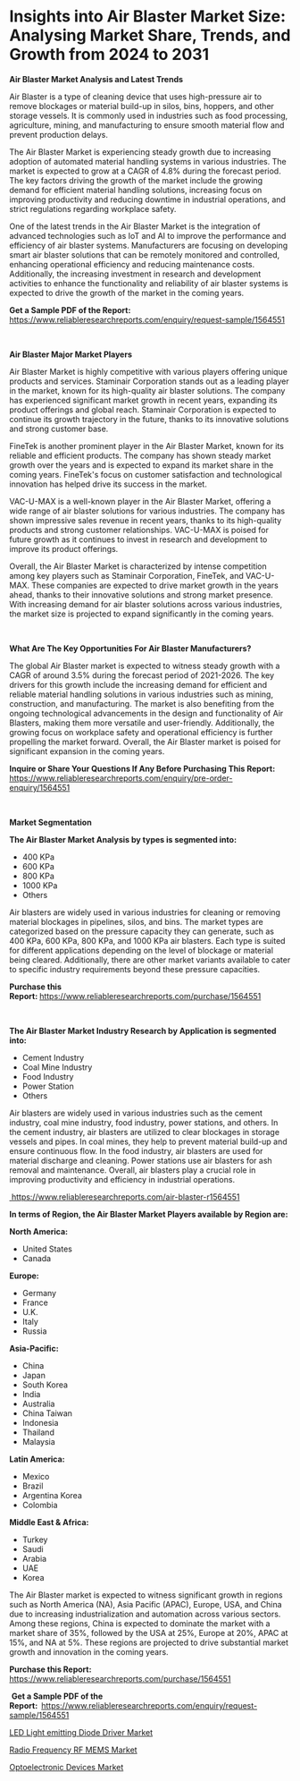 <p><h1>Insights into Air Blaster Market Size: Analysing Market Share, Trends, and Growth from 2024 to 2031</h1></p><p><strong>Air Blaster Market Analysis and Latest Trends</strong></p>
<p><p>Air Blaster is a type of cleaning device that uses high-pressure air to remove blockages or material build-up in silos, bins, hoppers, and other storage vessels. It is commonly used in industries such as food processing, agriculture, mining, and manufacturing to ensure smooth material flow and prevent production delays.</p><p>The Air Blaster Market is experiencing steady growth due to increasing adoption of automated material handling systems in various industries. The market is expected to grow at a CAGR of 4.8% during the forecast period. The key factors driving the growth of the market include the growing demand for efficient material handling solutions, increasing focus on improving productivity and reducing downtime in industrial operations, and strict regulations regarding workplace safety.</p><p>One of the latest trends in the Air Blaster Market is the integration of advanced technologies such as IoT and AI to improve the performance and efficiency of air blaster systems. Manufacturers are focusing on developing smart air blaster solutions that can be remotely monitored and controlled, enhancing operational efficiency and reducing maintenance costs. Additionally, the increasing investment in research and development activities to enhance the functionality and reliability of air blaster systems is expected to drive the growth of the market in the coming years.</p></p>
<p><strong>Get a Sample PDF of the Report:&nbsp;</strong> <a href="https://www.reliableresearchreports.com/enquiry/request-sample/1564551">https://www.reliableresearchreports.com/enquiry/request-sample/1564551</a></p>
<p>&nbsp;</p>
<p><strong>Air Blaster Major Market Players</strong></p>
<p><p>Air Blaster Market is highly competitive with various players offering unique products and services. Staminair Corporation stands out as a leading player in the market, known for its high-quality air blaster solutions. The company has experienced significant market growth in recent years, expanding its product offerings and global reach. Staminair Corporation is expected to continue its growth trajectory in the future, thanks to its innovative solutions and strong customer base.</p><p>FineTek is another prominent player in the Air Blaster Market, known for its reliable and efficient products. The company has shown steady market growth over the years and is expected to expand its market share in the coming years. FineTek's focus on customer satisfaction and technological innovation has helped drive its success in the market.</p><p>VAC-U-MAX is a well-known player in the Air Blaster Market, offering a wide range of air blaster solutions for various industries. The company has shown impressive sales revenue in recent years, thanks to its high-quality products and strong customer relationships. VAC-U-MAX is poised for future growth as it continues to invest in research and development to improve its product offerings.</p><p>Overall, the Air Blaster Market is characterized by intense competition among key players such as Staminair Corporation, FineTek, and VAC-U-MAX. These companies are expected to drive market growth in the years ahead, thanks to their innovative solutions and strong market presence. With increasing demand for air blaster solutions across various industries, the market size is projected to expand significantly in the coming years.</p></p>
<p>&nbsp;</p>
<p><strong>What Are The Key Opportunities For Air Blaster Manufacturers?</strong></p>
<p><p>The global Air Blaster market is expected to witness steady growth with a CAGR of around 3.5% during the forecast period of 2021-2026. The key drivers for this growth include the increasing demand for efficient and reliable material handling solutions in various industries such as mining, construction, and manufacturing. The market is also benefiting from the ongoing technological advancements in the design and functionality of Air Blasters, making them more versatile and user-friendly. Additionally, the growing focus on workplace safety and operational efficiency is further propelling the market forward. Overall, the Air Blaster market is poised for significant expansion in the coming years.</p></p>
<p><strong>Inquire or Share Your Questions If Any Before Purchasing This Report:</strong> <a href="https://www.reliableresearchreports.com/enquiry/pre-order-enquiry/1564551">https://www.reliableresearchreports.com/enquiry/pre-order-enquiry/1564551</a></p>
<p>&nbsp;</p>
<p><strong>Market Segmentation</strong></p>
<p><strong>The Air Blaster Market Analysis by types is segmented into:</strong></p>
<p><ul><li>400 KPa</li><li>600 KPa</li><li>800 KPa</li><li>1000 KPa</li><li>Others</li></ul></p>
<p><p>Air blasters are widely used in various industries for cleaning or removing material blockages in pipelines, silos, and bins. The market types are categorized based on the pressure capacity they can generate, such as 400 KPa, 600 KPa, 800 KPa, and 1000 KPa air blasters. Each type is suited for different applications depending on the level of blockage or material being cleared. Additionally, there are other market variants available to cater to specific industry requirements beyond these pressure capacities.</p></p>
<p><strong>Purchase this Report:&nbsp;</strong><a href="https://www.reliableresearchreports.com/purchase/1564551">https://www.reliableresearchreports.com/purchase/1564551</a></p>
<p>&nbsp;</p>
<p><strong>The Air Blaster Market Industry Research by Application is segmented into:</strong></p>
<p><ul><li>Cement Industry</li><li>Coal Mine Industry</li><li>Food Industry</li><li>Power Station</li><li>Others</li></ul></p>
<p><p>Air blasters are widely used in various industries such as the cement industry, coal mine industry, food industry, power stations, and others. In the cement industry, air blasters are utilized to clear blockages in storage vessels and pipes. In coal mines, they help to prevent material build-up and ensure continuous flow. In the food industry, air blasters are used for material discharge and cleaning. Power stations use air blasters for ash removal and maintenance. Overall, air blasters play a crucial role in improving productivity and efficiency in industrial operations.</p></p>
<p><a href="https://www.reliableresearchreports.com/air-blaster-r1564551">&nbsp;https://www.reliableresearchreports.com/air-blaster-r1564551</a></p>
<p><strong>In terms of Region, the Air Blaster Market Players available by Region are:</strong></p>
<p>
    <p> <strong> North America: </strong>
        <ul>
            <li>United States</li>
            <li>Canada</li>
        </ul>
        </p> 
    <p> <strong> Europe: </strong>
        <ul>
            <li>Germany</li>
            <li>France</li>
            <li>U.K.</li>
            <li>Italy</li>
            <li>Russia</li>
        </ul>
        </p> 
    <p> <strong> Asia-Pacific: </strong>
        <ul>
            <li>China</li>
            <li>Japan</li>
            <li>South Korea</li>
            <li>India</li>
            <li>Australia</li>
            <li>China Taiwan</li>
            <li>Indonesia</li>
            <li>Thailand</li>
            <li>Malaysia</li>
        </ul>
        </p> 
    <p> <strong> Latin America: </strong>
        <ul>
            <li>Mexico</li>
            <li>Brazil</li>
            <li>Argentina Korea</li>
            <li>Colombia</li>
        </ul>
        </p> 
    <p> <strong> Middle East & Africa: </strong>
        <ul>
            <li>Turkey</li>
            <li>Saudi</li>
            <li>Arabia</li>
            <li>UAE</li>
            <li>Korea</li>
        </ul>
    </p>
    </p>
<p><p>The Air Blaster market is expected to witness significant growth in regions such as North America (NA), Asia Pacific (APAC), Europe, USA, and China due to increasing industrialization and automation across various sectors. Among these regions, China is expected to dominate the market with a market share of 35%, followed by the USA at 25%, Europe at 20%, APAC at 15%, and NA at 5%. These regions are projected to drive substantial market growth and innovation in the coming years.</p></p>
<p><strong>Purchase this Report: </strong><a href="https://www.reliableresearchreports.com/purchase/1564551">https://www.reliableresearchreports.com/purchase/1564551</a></p>
<p>&nbsp;<strong>Get a Sample PDF of the Report:&nbsp;&nbsp;</strong><a href="https://www.reliableresearchreports.com/enquiry/request-sample/1564551">https://www.reliableresearchreports.com/enquiry/request-sample/1564551</a></p>
<p><strong></strong></p>
<p><p><a href="https://www.linkedin.com/pulse/led-light-emitting-diode-driver-market-comprehensive-assessment-dhlbf?trackingId=RyO0%2B2y0FyYR%2F2e49iWRKg%3D%3D">LED Light emitting Diode Driver Market</a></p><p><a href="https://www.linkedin.com/pulse/radio-frequency-rf-mems-market-outlook-industry-overview-forecast-qca5f?trackingId=pyKM%2B7jznn6iO48yV2HKmA%3D%3D">Radio Frequency RF MEMS Market</a></p><p><a href="https://www.linkedin.com/pulse/optoelectronic-devices-market-comprehensive-assessment-type-xc78f?trackingId=fPw5ujWu%2FBfq%2BTRb7u0vHA%3D%3D">Optoelectronic Devices Market</a></p></p>